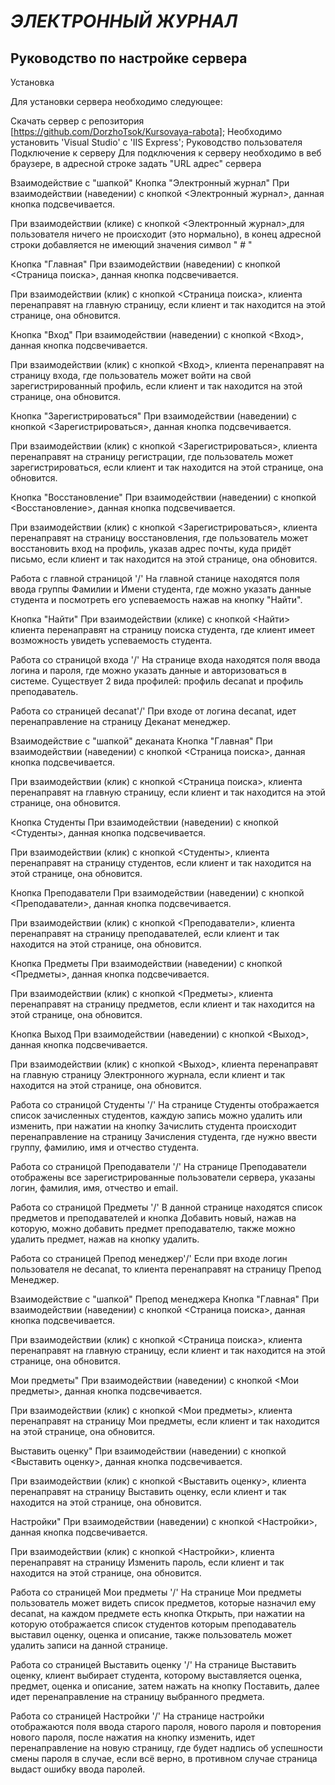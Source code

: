 *ЭЛЕКТРОННЫЙ ЖУРНАЛ*
=====================

Руководство по настройке сервера
---------------------------------
Установка

Для установки сервера необходимо следующее:

Скачать сервер с репозитория [https://github.com/DorzhoTsok/Kursovaya-rabota];
Необходимо установить 'Visual Studio' с 'IIS Express';
Руководство пользователя
Подключение к серверу
Для подключения к серверу необходимо в веб браузере, в адресной строке задать "URL адрес" сервера

Взаимодействие с "шапкой"
Кнопка "Электронный журнал"
При взаимодействии (наведении) с кнопкой <Электронный журнал>, данная кнопка подсвечивается.

При взаимодействии (клике) с кнопкой <Электронный журнал>,для пользователя ничего не происходит (это нормально), в конец адресной строки добавляется не имеющий значения символ " # "

Кнопка "Главная"
При взаимодействии (наведении) с кнопкой <Страница поиска>, данная кнопка подсвечивается.

При взаимодействии (клик) с кнопкой <Страница поиска>, клиента перенаправят на главную страницу, если клиент и так находится на этой странице, она обновится.

Кнопка "Вход"
При взаимодействии (наведении) с кнопкой <Вход>, данная кнопка подсвечивается.

При взаимодействии (клик) с кнопкой <Вход>, клиента перенаправят на страницу входа, где пользователь может войти на свой зарегистрированный профиль, если клиент и так находится на этой странице, она обновится.

Кнопка "Зарегистрироваться"
При взаимодействии (наведении) с кнопкой <Зарегистрироваться>, данная кнопка подсвечивается.

При взаимодействии (клик) с кнопкой <Зарегистрироваться>, клиента перенаправят на страницу регистрации, где пользователь может зарегистрироваться, если клиент и так находится на этой странице, она обновится.

Кнопка "Восстановление"
При взаимодействии (наведении) с кнопкой <Восстановление>, данная кнопка подсвечивается.

При взаимодействии (клик) с кнопкой <Зарегистрироваться>, клиента перенаправят на страницу восстановления, где пользователь может восстановить вход на профиль, указав адрес почты, куда придёт письмо, если клиент и так находится на этой странице, она обновится.

Работа с главной страницой '/'
На главной станице находятся поля ввода группы Фамилии и Имени студента, где можно указать данные студента и посмотреть его успеваемость нажав на кнопку "Найти".

Кнопка "Найти"
При взаимодействии (клике) с кнопкой <Найти> клиента перенаправят на страницу поиска студента, где клиент имеет возможность увидеть успеваемость студента.

Работа со страницой входа '/'
На странице входа находятся поля ввода логина и пароля, где можно указать данные и авторизоваться в системе. Существует 2 вида профилей: профиль decanat и профиль преподаватель.

Работа со страницей decanat'/'
При входе от логина decanat, идет перенаправление на страницу Деканат менеджер.

Взаимодействие с "шапкой" деканата
Кнопка "Главная"
При взаимодействии (наведении) с кнопкой <Страница поиска>, данная кнопка подсвечивается.

При взаимодействии (клик) с кнопкой <Страница поиска>, клиента перенаправят на главную страницу, если клиент и так находится на этой странице, она обновится.

Кнопка Студенты
При взаимодействии (наведении) с кнопкой <Студенты>, данная кнопка подсвечивается.

При взаимодействии (клик) с кнопкой <Студенты>, клиента перенаправят на страницу студентов, если клиент и так находится на этой странице, она обновится.

Кнопка Преподаватели
При взаимодействии (наведении) с кнопкой <Преподаватели>, данная кнопка подсвечивается.

При взаимодействии (клик) с кнопкой <Преподаватели>, клиента перенаправят на страницу преподавателей, если клиент и так находится на этой странице, она обновится.

Кнопка Предметы
При взаимодействии (наведении) с кнопкой <Предметы>, данная кнопка подсвечивается.

При взаимодействии (клик) с кнопкой <Предметы>, клиента перенаправят на страницу предметов, если клиент и так находится на этой странице, она обновится.

Кнопка Выход
При взаимодействии (наведении) с кнопкой <Выход>, данная кнопка подсвечивается.

При взаимодействии (клик) с кнопкой <Выход>, клиента перенаправят на главную страницу Электронного журнала, если клиент и так находится на этой странице, она обновится.

Работа со страницой Студенты '/'
На странице Студенты отображается список зачисленных студентов, каждую запись можно удалить или изменить, при нажатии на кнопку Зачислить студента происходит перенаправление на страницу Зачисления студента, где нужно ввести группу, фамилию, имя и отчество студента.

Работа со страницой Преподаватели '/'
На странице Преподаватели отображены все зарегистрированные пользователи сервера, указаны логин, фамилия, имя, отчество и email.

Работа со страницой Предметы '/'
В данной странице находятся список предметов и преподавателей и кнопка Добавить новый, нажав на которую, можно добавить предмет преподавателю, также можно удалить предмет, нажав на кнопку удалить.

Работа со страницей Препод менеджер'/'
Если при входе логин пользователя не decanat, то клиента перенаправят на страницу Препод Менеджер.

Взаимодействие с "шапкой" Препод менеджера
Кнопка "Главная"
При взаимодействии (наведении) с кнопкой <Страница поиска>, данная кнопка подсвечивается.

При взаимодействии (клик) с кнопкой <Страница поиска>, клиента перенаправят на главную страницу, если клиент и так находится на этой странице, она обновится.

Мои предметы"
При взаимодействии (наведении) с кнопкой <Мои предметы>, данная кнопка подсвечивается.

При взаимодействии (клик) с кнопкой <Мои предметы>, клиента перенаправят на страницу Мои предметы, если клиент и так находится на этой странице, она обновится.

Выставить оценку"
При взаимодействии (наведении) с кнопкой <Выставить оценку>, данная кнопка подсвечивается.

При взаимодействии (клик) с кнопкой <Выставить оценку>, клиента перенаправят на страницу Выставить оценку, если клиент и так находится на этой странице, она обновится.

Настройки"
При взаимодействии (наведении) с кнопкой <Настройки>, данная кнопка подсвечивается.

При взаимодействии (клик) с кнопкой <Настройки>, клиента перенаправят на страницу Изменить пароль, если клиент и так находится на этой странице, она обновится.

Работа со страницей Мои предметы '/'
На странице Мои предметы пользователь может видеть список предметов, которые назначил ему decanat, на каждом предмете есть кнопка Открыть, при нажатии на которую отображается список студентов которым преподаватель выставил оценку, оценка и описание, также пользователь может удалить записи на данной странице.

Работа со страницей Выставить оценку '/'
На странице Выставить оценку, клиент выбирает студента, которому выставляется оценка, предмет, оценка и описание, затем нажать на кнопку Поставить, далее идет перенаправление на страницу выбранного предмета.

Работа со страницей Настройки '/'
На странице настройки отображаются поля ввода старого пароля, нового пароля и повторения нового пароля, после нажатия на кнопку изменить, идет перенаправление на новую страницу, где будет надпись об успешности смены пароля в случае, если всё верно, в противном случае страница выдаст ошибку ввода паролей.
